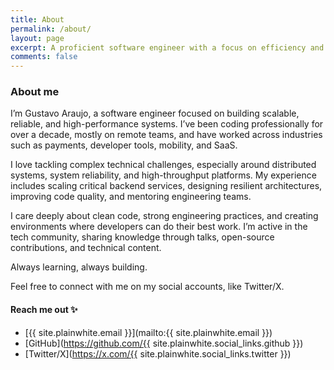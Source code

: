 ```yaml
---
title: About
permalink: /about/
layout: page
excerpt: A proficient software engineer with a focus on efficiency and quality. Motivated to build high-performance software using cutting-edge technologies. Experienced working in remote teams and scaling successful SaaS products. Team player, community manager, mentor, open source contributor, and hacker culture adept.
comments: false
---
```


### About me

I’m Gustavo Araujo, a software engineer focused on building scalable, reliable, and high-performance systems. I’ve been coding professionally for over a decade, mostly on remote teams, and have worked across industries such as payments, developer tools, mobility, and SaaS.

I love tackling complex technical challenges, especially around distributed systems, system reliability, and high-throughput platforms. My experience includes scaling critical backend services, designing resilient architectures, improving code quality, and mentoring engineering teams.

I care deeply about clean code, strong engineering practices, and creating environments where developers can do their best work. I’m active in the tech community, sharing knowledge through talks, open-source contributions, and technical content.

Always learning, always building.

Feel free to connect with me on my social accounts, like Twitter/X.

#### Reach me out ✨

- [{{ site.plainwhite.email }}](mailto:{{ site.plainwhite.email }})
- [GitHub](https://github.com/{{ site.plainwhite.social_links.github }})
- [Twitter/X](https://x.com/{{ site.plainwhite.social_links.twitter }})
